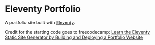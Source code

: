 # Eleventy Portfolio

A portfolio site built with [Eleventy](https://www.11ty.dev/).

Credit for the starting code goes to freecodecamp: [Learn the Eleventy Static Site Generator by Building and Deploying a Portfolio Website](https://www.freecodecamp.org/news/learn-eleventy/)
